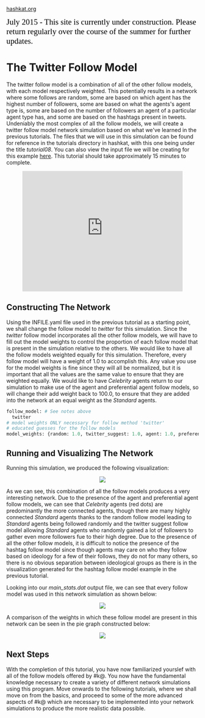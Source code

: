 [hashkat.org](http://hashkat.org)

<span style="color:black; font-family:Georgia; font-size:1.5em;">July 2015 - This site is currently under construction. Please return regularly over the course of the summer for further updates. </span>

# The Twitter Follow Model

The twitter follow model is a combination of all of the other follow models, with each model respectively weighted. This potentially results in a network where some follows are random, some are based on which agent has the highest number of followers, some are based on what the agents's agent type is, some are based on the number of followers an agent of a particular agent type has, and some are based on the hashtags present in tweets. Undeniably the most complex of all the follow models, we will create a twitter follow model network simulation based on what we've learned in the previous tutorials. The files that we will use in this simulation can be found for reference in the tutorials directory in hashkat, with this one being under the title *tutorial08*. You can also view the input file we will be creating for this example [here](https://github.com/hashkat/hashkat/blob/master/docs/tutorials/tutorial08/INFILE.yaml). This tutorial should take approximately 15 minutes to complete.

<p align = 'center'>
<iframe width="420" height="315" src="https://www.youtube.com/embed/demlkWLYeKs" frameborder="0" allowfullscreen></iframe>
</p>

## Constructing The Network

Using the INFILE.yaml file used in the previous tutorial as a starting point, we shall change the follow model to *twitter* for this simulation. Since the *twitter* follow model incorporates all the other follow models, we will have to fill out the model weights to control the proportion of each follow model that is present in the simulation relative to the others. We would like to have all the follow models weighted equally for this simulation. Therefore, every follow model will have a weight of 1.0 to accomplish this. Any value you use for the model weights is fine since they will all be normalized, but it is important that all the values are the same value to ensure that they are weighted equally. We would like to have *Celebrity* agents return to our simulation to make use of the agent and preferential agent follow models, so will change their add weight back to 100.0, to ensure that they are added into the network at an equal weight as the *Standard* agents.

```python
follow_model: # See notes above
  twitter
# model weights ONLY necessary for follow method 'twitter'  
# educated guesses for the follow models  
model_weights: {random: 1.0, twitter_suggest: 1.0, agent: 1.0, preferential_agent: 1.0, hashtag: 1.0}
```

## Running and Visualizing The Network

Running this simulation, we produced the following visualization:

<p align='center'>
<img src='../img/tutorial08/visualization.png'>
</p>

As we can see, this combination of all the follow models produces a very interesting network. Due to the presence of the agent and preferential agent follow models, we can see that *Celebrity* agents (red dots) are predominantly the more connected agents, though there are many highly connected *Standard* agents thanks to the random follow model leading to *Standard* agents being followed randomly and the twitter suggest follow model allowing *Standard* agents who randomly gained a lot of followers to gather even more followers fue to their high degree. Due to the presence of all the other follow models, it is difficult to notice the presence of the hashtag follow model since though agents may care on who they follow based on ideology for a few of their follows, they do not for many others, so there is no obvious separation between ideological groups as there is in the visualization generated for the hashtag follow model example in the previous tutorial. 

Looking into our *main_stats.dat* output file, we can see that every follow model was used in this network simulation as shown below:

<p align='center'>
<img src='../img/tutorial08/main_stats.png'>
</p>

A comparison of the weights in which these follow model are present in this network can be seen in the pie graph constructed below:

<p align='center'>
<img src='../img/tutorial08/follow_model_graph.png'>
</p>

## Next Steps

With the completion of this tutorial, you have now familiarized yourslef with all of the follow models offered by #k@. You now have the fundamental knowledge necessary to create a variety of different network simulations using this program. Move onwards to the following tutorials, where we shall move on from the basics, and proceed to some of the more advanced aspects of #k@ which are necessary to be implemented into your network simulations to produce the more realistic data possible. 